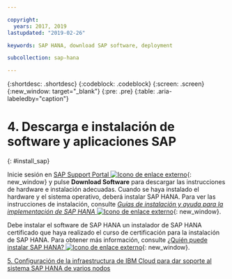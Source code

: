 ```yaml
---

copyright:
  years: 2017, 2019
lastupdated: "2019-02-26"

keywords: SAP HANA, download SAP software, deployment

subcollection: sap-hana

---
```


{:shortdesc: .shortdesc}
{:codeblock: .codeblock}
{:screen: .screen}
{:new_window: target="_blank"}
{:pre: .pre}
{:table: .aria-labeledby="caption"}

# 4. Descarga e instalación de software y aplicaciones SAP
{: #install_sap}

Inicie sesión en [SAP Support Portal ![Icono de enlace externo](../../icons/launch-glyph.svg "Icono de enlace externo")](https://support.sap.com/en/index.html){: new_window} y pulse **Download Software** para descargar las instrucciones de hardware e instalación adecuadas. Cuando se haya instalado el hardware y el sistema operativo, deberá instalar SAP HANA. Para ver las instrucciones de instalación, consulte [*Guías de instalación y ayuda para la implementación de SAP HANA* ![Icono de enlace externo](../../icons/launch-glyph.svg "Icono de enlace externo")](https://www.sap.com/products/hana/implementation/resources.html){: new_window}.

Debe instalar el software de SAP HANA un instalador de SAP HANA certificado que haya realizado el curso de certificación para la instalación de SAP HANA. Para obtener más información, consulte [¿Quién puede instalar SAP HANA? ![Icono de enlace externo](../../icons/launch-glyph.svg "Icono de enlace externo")](http://www.saphanacentral.com/p/who-can-install-sap-hana.html){: new_window}.

 [5. Configuración de la infraestructura de IBM Cloud para dar soporte al sistema SAP HANA de varios nodos](/docs/infrastructure/sap-hana?topic=sap-hana-multi-node-storage#multi-node-storage)
